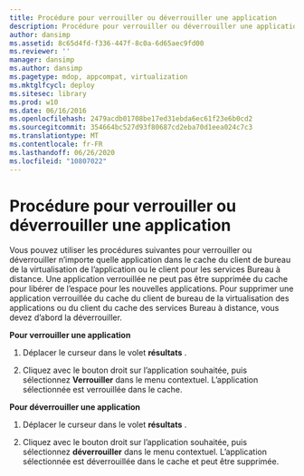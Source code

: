 ```yaml
---
title: Procédure pour verrouiller ou déverrouiller une application
description: Procédure pour verrouiller ou déverrouiller une application
author: dansimp
ms.assetid: 8c65d4fd-f336-447f-8c0a-6d65aec9fd00
ms.reviewer: ''
manager: dansimp
ms.author: dansimp
ms.pagetype: mdop, appcompat, virtualization
ms.mktglfcycl: deploy
ms.sitesec: library
ms.prod: w10
ms.date: 06/16/2016
ms.openlocfilehash: 2479acdb01708be17ed31ebda6ec61f23e6b0cd2
ms.sourcegitcommit: 354664bc527d93f80687cd2eba70d1eea024c7c3
ms.translationtype: MT
ms.contentlocale: fr-FR
ms.lasthandoff: 06/26/2020
ms.locfileid: "10807022"
---
```

# Procédure pour verrouiller ou déverrouiller une application


Vous pouvez utiliser les procédures suivantes pour verrouiller ou déverrouiller n’importe quelle application dans le cache du client de bureau de la virtualisation de l’application ou le client pour les services Bureau à distance. Une application verrouillée ne peut pas être supprimée du cache pour libérer de l’espace pour les nouvelles applications. Pour supprimer une application verrouillée du cache du client de bureau de la virtualisation des applications ou du client du cache des services Bureau à distance, vous devez d’abord la déverrouiller.

**Pour verrouiller une application**

1.  Déplacer le curseur dans le volet **résultats** .

2.  Cliquez avec le bouton droit sur l’application souhaitée, puis sélectionnez **Verrouiller** dans le menu contextuel. L’application sélectionnée est verrouillée dans le cache.

**Pour déverrouiller une application**

1.  Déplacer le curseur dans le volet **résultats** .

2.  Cliquez avec le bouton droit sur l’application souhaitée, puis sélectionnez **déverrouiller** dans le menu contextuel. L’application sélectionnée est déverrouillée dans le cache et peut être supprimée.

 

 





